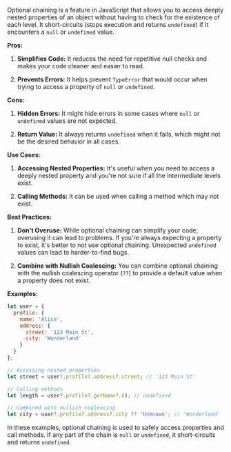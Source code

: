 Optional chaining is a feature in JavaScript that allows you to access deeply nested properties of an object without having to check for the existence of each level. It short-circuits (stops execution and returns `undefined`) if it encounters a `null` or `undefined` value.

**Pros:**

1. **Simplifies Code:** It reduces the need for repetitive null checks and makes your code cleaner and easier to read.

2. **Prevents Errors:** It helps prevent `TypeError` that would occur when trying to access a property of `null` or `undefined`.

**Cons:**

1. **Hidden Errors:** It might hide errors in some cases where `null` or `undefined` values are not expected.

2. **Return Value:** It always returns `undefined` when it fails, which might not be the desired behavior in all cases.

**Use Cases:**

1. **Accessing Nested Properties:** It's useful when you need to access a deeply nested property and you're not sure if all the intermediate levels exist.

2. **Calling Methods:** It can be used when calling a method which may not exist.

**Best Practices:**

1. **Don't Overuse:** While optional chaining can simplify your code, overusing it can lead to problems. If you're always expecting a property to exist, it's better to not use optional chaining. Unexpected `undefined` values can lead to harder-to-find bugs.

2. **Combine with Nullish Coalescing:** You can combine optional chaining with the nullish coalescing operator (`??`) to provide a default value when a property does not exist.

**Examples:**

```javascript
let user = {
  profile: {
    name: 'Alice',
    address: {
      street: '123 Main St',
      city: 'Wonderland'
    }
  }
};

// Accessing nested properties
let street = user?.profile?.address?.street; // '123 Main St'

// Calling methods
let length = user?.profile?.getName?.(); // undefined

// Combined with nullish coalescing
let city = user?.profile?.address?.city ?? 'Unknown'; // 'Wonderland'
```

In these examples, optional chaining is used to safely access properties and call methods. If any part of the chain is `null` or `undefined`, it short-circuits and returns `undefined`.